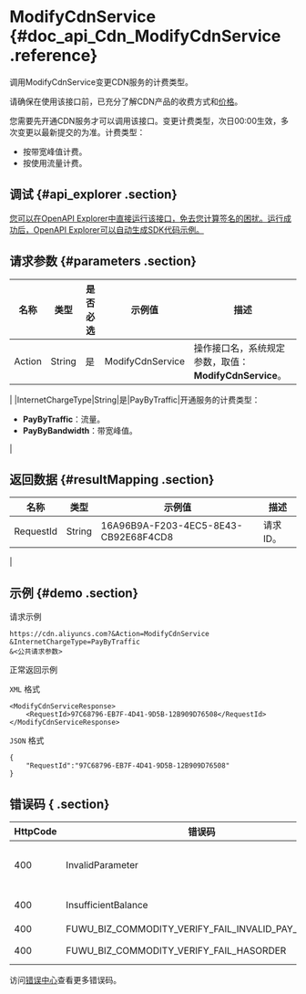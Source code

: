# ModifyCdnService {#doc_api_Cdn_ModifyCdnService .reference}

调用ModifyCdnService变更CDN服务的计费类型。

请确保在使用该接口前，已充分了解CDN产品的收费方式和[价格](https://www.aliyun.com/price/product#/cdn/detail)。

您需要先开通CDN服务才可以调用该接口。变更计费类型，次日00:00生效，多次变更以最新提交的为准。计费类型：

-   按带宽峰值计费。
-   按使用流量计费。

## 调试 {#api_explorer .section}

[您可以在OpenAPI Explorer中直接运行该接口，免去您计算签名的困扰。运行成功后，OpenAPI Explorer可以自动生成SDK代码示例。](https://api.aliyun.com/#product=Cdn&api=ModifyCdnService&type=RPC&version=2018-05-10)

## 请求参数 {#parameters .section}

|名称|类型|是否必选|示例值|描述|
|--|--|----|---|--|
|Action|String|是|ModifyCdnService|操作接口名，系统规定参数，取值：**ModifyCdnService**。

 |
|InternetChargeType|String|是|PayByTraffic|开通服务的计费类型：

 -   **PayByTraffic**：流量。
-   **PayByBandwidth**：带宽峰值。

 |

## 返回数据 {#resultMapping .section}

|名称|类型|示例值|描述|
|--|--|---|--|
|RequestId|String|16A96B9A-F203-4EC5-8E43-CB92E68F4CD8|请求ID。

 |

## 示例 {#demo .section}

请求示例

``` {#request_demo}
https://cdn.aliyuncs.com?&Action=ModifyCdnService
&InternetChargeType=PayByTraffic
&<公共请求参数>
```

正常返回示例

`XML` 格式

``` {#xml_return_success_demo}
<ModifyCdnServiceResponse>
    <RequestId>97C68796-EB7F-4D41-9D5B-12B909D76508</RequestId>
</ModifyCdnServiceResponse>
```

`JSON` 格式

``` {#json_return_success_demo}
{
	"RequestId":"97C68796-EB7F-4D41-9D5B-12B909D76508"
}
```

## 错误码 { .section}

|HttpCode|错误码|错误信息|描述|
|--------|---|----|--|
|400|InvalidParameter|The specified value of parameter "InternetChargeType" is not valid.|参数“InternetChargeType”的值无效。|
|400|InsufficientBalance|Your account does not have enough balance.|账户余额不足，请先充值再操作。|
|400|FUWU\_BIZ\_COMMODITY\_VERIFY\_FAIL\_INVALID\_PAY\_METHOD|INVALID\_PAY\_METHOD|付款方式无效。|
|400|FUWU\_BIZ\_COMMODITY\_VERIFY\_FAIL\_HASORDER|You have an order not yet effective|您有未生效的订单。|

访问[错误中心](https://error-center.aliyun.com/status/product/Cdn)查看更多错误码。

